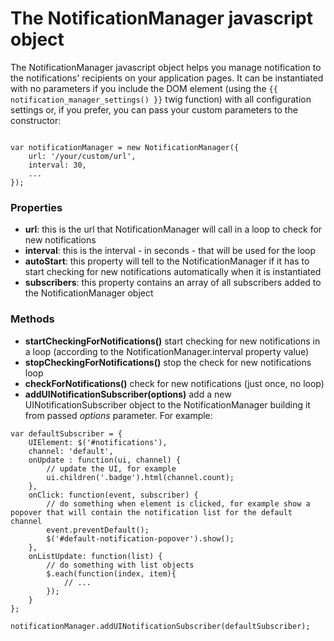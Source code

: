 # The NotificationManager javascript object #

The NotificationManager javascript object helps you manage notification to the notifications' recipients on your application pages.
It can be instantiated with no parameters if you include the DOM element (using the `{{ notification_manager_settings() }}` twig function) with all configuration settings
or, if you prefer, you can pass your custom parameters to the constructor:

```

var notificationManager = new NotificationManager({
	url: '/your/custom/url',
	interval: 30,
	...
});

```

### Properties ###

* **url**: this is the url that NotificationManager will call in a loop to check for new notifications
* **interval**: this is the interval - in seconds - that will be used for the loop
* **autoStart**: this property will tell to the NotificationManager if it has to start checking for new notifications automatically when it is instantiated
* **subscribers**: this property contains an array of all subscribers added to the NotificationManager object

### Methods ###

* **startCheckingForNotifications()** start checking for new notifications in a loop (according to the NotificationManager.interval property value)
* **stopCheckingForNotifications()** stop the check for new notifications loop
* **checkForNotifications()** check for new notifications (just once, no loop)
* **addUINotificationSubscriber(options)** add a new UINotificationSubscriber object to the NotificationManager building it from passed *options* parameter.
For example:

```
var defaultSubscriber = {
    UIElement: $('#notifications'),
    channel: 'default',
    onUpdate : function(ui, channel) {
        // update the UI, for example
        ui.children('.badge').html(channel.count);
    },
    onClick: function(event, subscriber) {
    	// do something when element is clicked, for example show a popover that will contain the notification list for the default channel
        event.preventDefault();
        $('#default-notification-popover').show();
    },
    onListUpdate: function(list) {
        // do something with list objects
        $.each(function(index, item){
        	// ...
        });
    }
};

notificationManager.addUINotificationSubscriber(defaultSubscriber);
```